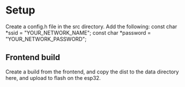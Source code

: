 # Setup

Create a config.h file in the src directory. Add the following:
const char *ssid = "YOUR_NETWORK_NAME";
const char *password = "YOUR_NETWORK_PASSWORD";

## Frontend build

Create a build from the frontend, and copy the dist to the data directory here, and upload to flash on the esp32.

